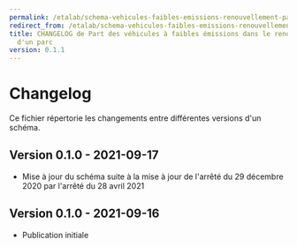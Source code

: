 ```yaml
---
permalink: /etalab/schema-vehicules-faibles-emissions-renouvellement-parc/latest/changelog.html
redirect_from: /etalab/schema-vehicules-faibles-emissions-renouvellement-parc/0.1.1/changelog.html
title: CHANGELOG de Part des véhicules à faibles émissions dans le renouvellement
  d'un parc
version: 0.1.1
---
```


# Changelog

Ce fichier répertorie les changements entre différentes versions d'un schéma.

## Version 0.1.0 - 2021-09-17

- Mise à jour du schéma suite à la mise à jour de l'arrêté du 29 décembre 2020 par l'arrêté du 28 avril 2021

## Version 0.1.0 - 2021-09-16

- Publication initiale